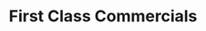 ---
title: "First Class Commercials"
url: /chester-le-street/first-class-commercials/
shop: shop
---